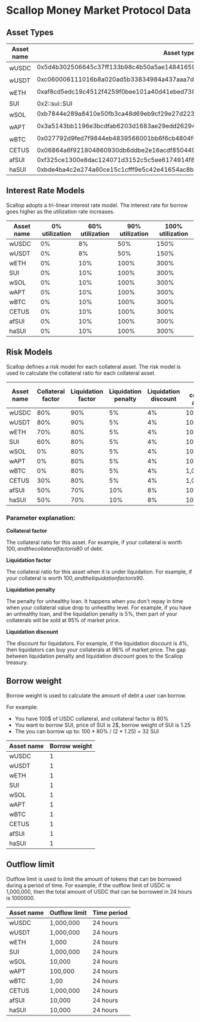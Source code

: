 # Scallop Money Market Protocol Data

## Asset Types

| Asset name | Asset type                                                                       |
|------------|----------------------------------------------------------------------------------|
| wUSDC      | 0x5d4b302506645c37ff133b98c4b50a5ae14841659738d6d733d59d0d217a93bf::coin::COIN   |
| wUSDT      | 0xc060006111016b8a020ad5b33834984a437aaa7d3c74c18e09a95d48aceab08c::coin::COIN   |
| wETH       | 0xaf8cd5edc19c4512f4259f0bee101a40d41ebed738ade5874359610ef8eeced5::coin::COIN   |
| SUI        | 0x2::sui::SUI                                                                    |
| wSOL       | 0xb7844e289a8410e50fb3ca48d69eb9cf29e27d223ef90353fe1bd8e27ff8f3f8::coin::COIN   |
| wAPT       | 0x3a5143bb1196e3bcdfab6203d1683ae29edd26294fc8bfeafe4aaa9d2704df37::coin::COIN   |
| wBTC       | 0x027792d9fed7f9844eb4839566001bb6f6cb4804f66aa2da6fe1ee242d896881::coin::COIN   |
| CETUS      | 0x06864a6f921804860930db6ddbe2e16acdf8504495ea7481637a1c8b9a8fe54b::cetus::CETUS |
| afSUI      | 0xf325ce1300e8dac124071d3152c5c5ee6174914f8bc2161e88329cf579246efc::afsui::AFSUI |
| haSUI      | 0xbde4ba4c2e274a60ce15c1cfff9e5c42e41654ac8b6d906a57efa4bd3c29f47d::hasui::HASUI |

## Interest Rate Models
Scallop adopts a tri-linear interest rate model. The interest rate for borrow goes higher as the utilization rate increases.

| Asset name | 0% utilization | 60% utilization | 90% utilization | 100% utilization |
|------------|----------------|-----------------|-----------------|------------------|
| wUSDC      | 0%             | 8%              | 50%             | 150%             |
| wUSDT      | 0%             | 8%              | 50%             | 150%             |
| wETH       | 0%             | 10%             | 100%            | 300%             |
| SUI        | 0%             | 10%             | 100%            | 300%             |
| wSOL       | 0%             | 10%             | 100%            | 300%             |
| wAPT       | 0%             | 10%             | 100%            | 300%             |
| wBTC       | 0%             | 10%             | 100%            | 300%             |
| CETUS      | 0%             | 10%             | 100%            | 300%             |
| afSUI      | 0%             | 10%             | 100%            | 300%             |
| haSUI      | 0%             | 10%             | 100%            | 300%             |

## Risk Models
Scallop defines a risk model for each collateral asset. The risk model is used to calculate the collateral ratio for each collateral asset.

| Asset name | Collateral factor | Liquidation factor | Liquidation penalty | Liquidation discount | Max collateral amount |
|------------|-------------------|--------------------|---------------------|----------------------|-----------------------|
| wUSDC      | 80%               | 90%                | 5%                  | 4%                   | 10,000,000            |
| wUSDT      | 80%               | 90%                | 5%                  | 4%                   | 10,000,000            |
| wETH       | 70%               | 80%                | 5%                  | 4%                   | 10,000                |
| SUI        | 60%               | 80%                | 5%                  | 4%                   | 10,000,000            |
| wSOL       | 0%                | 80%                | 5%                  | 4%                   | 10,000                |
| wAPT       | 0%                | 80%                | 5%                  | 4%                   | 100,000               |
| wBTC       | 0%                | 80%                | 5%                  | 4%                   | 1,000                 |
| CETUS      | 30%               | 80%                | 5%                  | 4%                   | 1,000,000             |
| afSUI      | 50%               | 70%                | 10%                 | 8%                   | 100,000               |
| haSUI      | 50%               | 70%                | 10%                 | 8%                   | 100,000               |

### Parameter explanation:

**Collateral factor**

The collateral ratio for this asset.
For example, if your collateral is worth 100$, and the collateral factor is 80%, then you can borrow up to 80$ of debt.

**Liquidation factor**

The collateral ratio for this asset when it is under liquidation.
For example, if your collateral is worth 100$, and the liquidation factor is 90%, then your collateral will be liquidated when your debt is greater than 90$.

**Liquidation penalty**

The penalty for unhealthy loan. It happens when you don't repay in time when your collateral value drop to unhealthy level.
For example, if you have an unhealthy loan, and the liquidation penalty is 5%, then part of your collaterals will be sold at 95% of market price.

**Liquidation discount**

The discount for liquidators.
For example, if the liquidation discount is 4%, then liquidators can buy your collaterals at 96% of market price.
The gap between liquidation penalty and liquidation discount goes to the Scallop treasury.

## Borrow weight
Borrow weight is used to calculate the amount of debt a user can borrow.

For example:
- You have 100$ of USDC collateral, and collateral factor is 80%
- You want to borrow SUI, price of SUI is 2$, borrow weight of SUI is 1.25
- The you can borrow up to: 100 * 80% / (2 * 1.25) = 32 SUI

| Asset name | Borrow weight |
|------------|---------------|
| wUSDC      | 1             |
| wUSDT      | 1             |
| wETH       | 1             |
| SUI        | 1             |
| wSOL       | 1             |
| wAPT       | 1             | 
| wBTC       | 1             |
| CETUS      | 1             |
| afSUI      | 1             |
| haSUI      | 1             |

## Outflow limit
Outflow limit is used to limit the amount of tokens that can be borrowed during a period of time.
For example, if the outflow limit of USDC is 1,000,000, then the total amount of USDC that can be borrowed in 24 hours is 1000000.

| Asset name | Outflow limit | Time period |
|------------|---------------|-------------|
| wUSDC      | 1,000,000     | 24 hours    |
| wUSDT      | 1,000,000     | 24 hours    |
| wETH       | 1,000         | 24 hours    |
| SUI        | 1,000,000     | 24 hours    |
| wSOL       | 10,000        | 24 hours    |
| wAPT       | 100,000       | 24 hours    |
| wBTC       | 1,00          | 24 hours    |
| CETUS      | 1,000,000     | 24 hours    |
| afSUI      | 10,000        | 24 hours    |
| haSUI      | 10,000        | 24 hours    |
